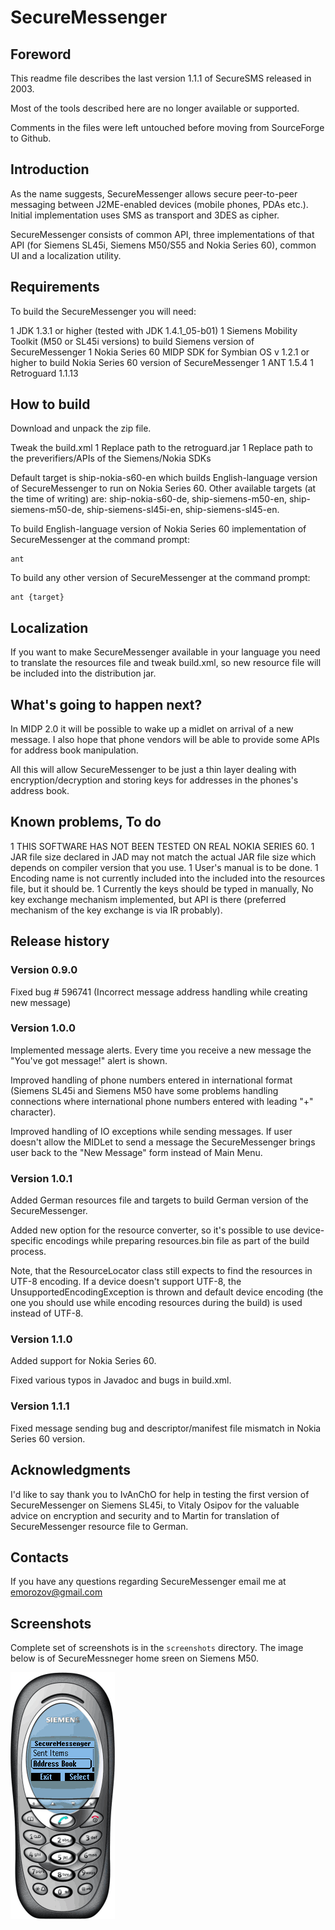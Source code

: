 # SecureMessenger

## Foreword

This readme file describes the last version 1.1.1 of SecureSMS released in 2003. 

Most of the tools described here are no longer available or supported.

Comments in the files were left untouched before moving from SourceForge to Github.

## Introduction

As the name suggests, SecureMessenger allows secure peer-to-peer messaging between J2ME-enabled devices (mobile phones, PDAs etc.). Initial implementation uses SMS as transport and 3DES as cipher.

SecureMessenger consists of common API, three implementations of that API (for Siemens SL45i, Siemens M50/S55 and Nokia Series 60), common UI and a localization utility.

## Requirements

To build the SecureMessenger you will need:

 1 JDK 1.3.1 or higher (tested with JDK 1.4.1_05-b01)
 1 Siemens Mobility Toolkit (M50 or SL45i versions) to build Siemens 
 version of SecureMessenger
 1 Nokia Series 60 MIDP SDK for Symbian OS v 1.2.1 or higher to build Nokia 
 Series 60 version of SecureMessenger
 1 ANT 1.5.4
 1 Retroguard 1.1.13
   
## How to build

Download and unpack the zip file.

Tweak the build.xml
 1 Replace path to the retroguard.jar
 1 Replace path to the preverifiers/APIs of the Siemens/Nokia SDKs

Default target is ship-nokia-s60-en which builds English-language version of 
SecureMessenger to run on Nokia Series 60. Other available targets 
(at the time of writing) are: ship-nokia-s60-de, ship-siemens-m50-en, 
ship-siemens-m50-de, ship-siemens-sl45i-en, ship-siemens-sl45-en.

To build English-language version of Nokia Series 60 implementation of 
SecureMessenger at the command prompt:

```
ant
```

To build any other version of SecureMessenger at the command prompt:
```
ant {target}
```

## Localization

If you want to make SecureMessenger available in your 
language you need to translate the resources file and tweak
build.xml, so new resource file will be included into the
distribution jar.


## What's going to happen next?

In MIDP 2.0 it will be possible to wake up a midlet on arrival of a new 
message. I also hope that phone vendors will be able to provide some APIs 
for address book manipulation.

All this will allow SecureMessenger to be just a thin layer dealing with 
encryption/decryption and storing keys for addresses in the phones's address book.

## Known problems, To do

 1 THIS SOFTWARE HAS NOT BEEN TESTED ON REAL NOKIA SERIES 60.
 1 JAR file size declared in JAD may not match the actual JAR file size which 
 depends on compiler version that you use.
 1 User's manual is to be done.
 1 Encoding name is not currently included into the included into the resources 
 file, but it should be.
 1 Currently the keys should be typed in manually, No key exchange mechanism 
 implemented, but API is there (preferred mechanism of the key exchange is 
 via IR probably).

## Release history

### Version 0.9.0

Fixed bug # 596741 (Incorrect message address handling
while creating new message)

### Version 1.0.0

Implemented message alerts. Every time you receive a 
new message the "You've got message!" alert is shown.

Improved handling of phone numbers entered in international 
format (Siemens SL45i and Siemens M50 have some problems handling 
connections where international phone numbers entered with 
leading "+" character).

Improved handling of IO exceptions while sending messages. 
If user doesn't allow the MIDLet to send a message the 
SecureMessenger brings user back to the "New Message" form instead 
of Main Menu.

### Version 1.0.1

Added German resources file and targets to build German 
version of the SecureMessenger. 

Added new option for the resource converter, so it's possible to use
device-specific encodings while preparing resources.bin file as 
part of the build process. 

Note, that the ResourceLocator class still expects to find the resources 
in UTF-8 encoding. If a device doesn't support UTF-8, the
UnsupportedEncodingException is thrown and default device encoding
(the one you should use while encoding resources during the build)
is used instead of UTF-8.

### Version 1.1.0

Added support for Nokia Series 60. 

Fixed various typos in Javadoc and bugs in build.xml. 

### Version 1.1.1

Fixed message sending bug and descriptor/manifest file mismatch in 
Nokia Series 60 version.

## Acknowledgments

I'd like to say thank you to IvAnChO for help in testing the first version 
of SecureMessenger on Siemens SL45i, to Vitaly Osipov for the valuable 
advice on encryption and security and to Martin for translation of 
SecureMessenger resource file to German.

## Contacts

If you have any questions regarding SecureMessenger email me at emorozov@gmail.com

## Screenshots

Complete set of screenshots is in the `screenshots` directory. The image below is of SecureMessneger home sreen on Siemens M50.

![Main menu: Inbox, Send New, Sent Items, Address Book.](screenshots/2.gif)
